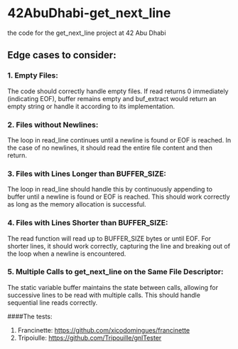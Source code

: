 # 42AbuDhabi-get_next_line
the code for the get_next_line project at 42 Abu Dhabi
## Edge cases to consider:

### 1. Empty Files:
The code should correctly handle empty files. If read returns 0 immediately (indicating EOF), buffer remains empty and buf_extract would return an empty string or handle it according to its implementation.

### 2. Files without Newlines:
The loop in read_line continues until a newline is found or EOF is reached. In the case of no newlines, it should read the entire file content and then return.

### 3. Files with Lines Longer than BUFFER_SIZE:
The loop in read_line should handle this by continuously appending to buffer until a newline is found or EOF is reached. This should work correctly as long as the memory allocation is successful.

### 4. Files with Lines Shorter than BUFFER_SIZE:
The read function will read up to BUFFER_SIZE bytes or until EOF. For shorter lines, it should work correctly, capturing the line and breaking out of the loop when a newline is encountered.

### 5. Multiple Calls to get_next_line on the Same File Descriptor:
The static variable buffer maintains the state between calls, allowing for successive lines to be read with multiple calls. This should handle sequential line reads correctly.

####The tests:
1) Francinette: https://github.com/xicodomingues/francinette
2) Tripoiulle: https://github.com/Tripouille/gnlTester
